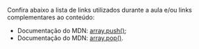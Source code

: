 Confira abaixo a lista de links utilizados durante a aula e/ou links complementares ao conteúdo:

- Documentação do MDN: [array.push()](https://developer.mozilla.org/en-US/docs/Web/JavaScript/Reference/Global_Objects/Array/push);
- Documentação do MDN: [array.pop()](https://developer.mozilla.org/en-US/docs/Web/JavaScript/Reference/Global_Objects/Array/pop).
